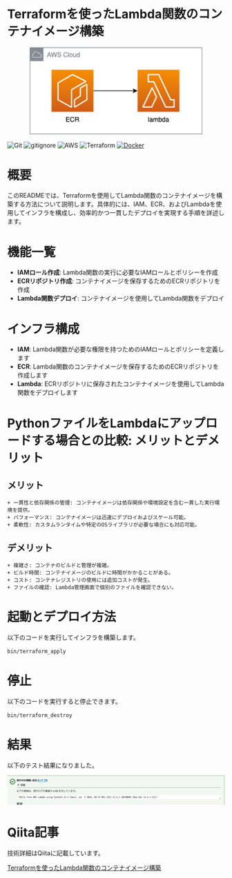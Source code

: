 # Terraformを使ったLambda関数のコンテナイメージ構築

<p align="center">
  <img src="sources/aws.png" alt="animated" width="400">
</p>

![Git](https://img.shields.io/badge/GIT-E44C30?logo=git&logoColor=white)
![gitignore](https://img.shields.io/badge/gitignore%20io-204ECF?logo=gitignoredotio&logoColor=white)
![AWS](https://img.shields.io/badge/AWS-%23FF9900.svg?logo=amazon-aws&logoColor=white)
![Terraform](https://img.shields.io/badge/terraform-%235835CC.svg?logo=terraform&logoColor=white)
[![Docker](https://img.shields.io/badge/Docker-2CA5E0?logo=docker&logoColor=white)](https://www.docker.com/)

# 概要

このREADMEでは、Terraformを使用してLambda関数のコンテナイメージを構築する方法について説明します。具体的には、IAM、ECR、およびLambdaを使用してインフラを構成し、効率的かつ一貫したデプロイを実現する手順を詳述します。

# 機能一覧
+ **IAMロール作成**: Lambda関数の実行に必要なIAMロールとポリシーを作成
+ **ECRリポジトリ作成**: コンテナイメージを保存するためのECRリポジトリを作成
+ **Lambda関数デプロイ**: コンテナイメージを使用してLambda関数をデプロイ

# インフラ構成
+ **IAM**: Lambda関数が必要な権限を持つためのIAMロールとポリシーを定義します
+ **ECR**: Lambda関数のコンテナイメージを保存するためのECRリポジトリを作成します
+ **Lambda**: ECRリポジトリに保存されたコンテナイメージを使用してLambda関数をデプロイします

# PythonファイルをLambdaにアップロードする場合との比較: メリットとデメリット

## メリット
    + 一貫性と依存関係の管理: コンテナイメージは依存関係や環境設定を含む一貫した実行環境を提供。
    + パフォーマンス: コンテナイメージは迅速にデプロイおよびスケール可能。
    + 柔軟性: カスタムランタイムや特定のOSライブラリが必要な場合にも対応可能。

## デメリット
    + 複雑さ: コンテナのビルドと管理が複雑。
    + ビルド時間: コンテナイメージのビルドに時間がかかることがある。
    + コスト: コンテナレジストリの使用には追加コストが発生。
    + ファイルの確認: Lambda管理画面で個別のファイルを確認できない。

# 起動とデプロイ方法

以下のコードを実行してインフラを構築します。
```
bin/terraform_apply
```

# 停止
以下のコードを実行すると停止できます。
```
bin/terraform_destroy
```

# 結果

以下のテスト結果になりました。

<p align="center">
  <img src="sources/log.png" alt="animated">
</p>

# Qiita記事

技術詳細はQiitaに記載しています。

[Terraformを使ったLambda関数のコンテナイメージ構築](https://qiita.com/sugiyama404/items/5dc9e28289748cc44bde)
